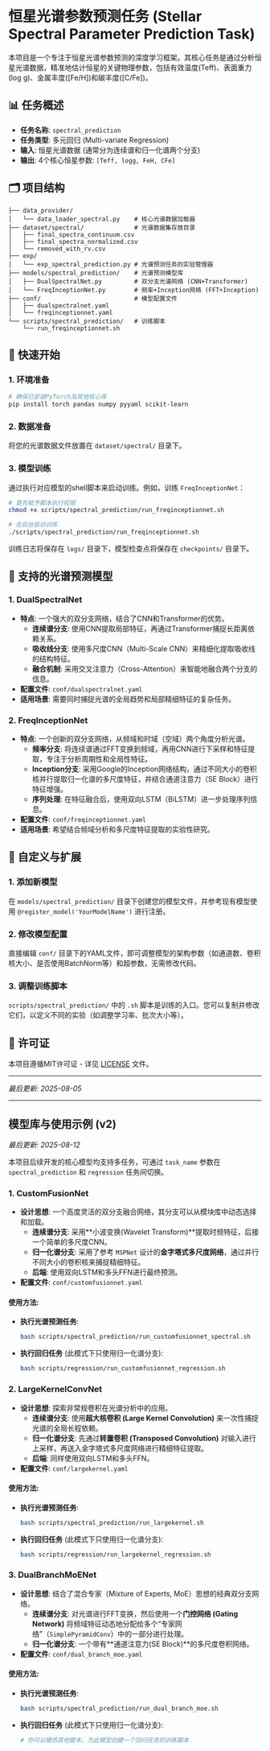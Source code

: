 
# 恒星光谱参数预测任务 (Stellar Spectral Parameter Prediction Task)

本项目是一个专注于恒星光谱参数预测的深度学习框架。其核心任务是通过分析恒星光谱数据，精准地估计恒星的关键物理参数，包括有效温度(Teff)、表面重力(log g)、金属丰度([Fe/H])和碳丰度([C/Fe])。

## 📊 任务概述

- **任务名称**: `spectral_prediction`
- **任务类型**: 多元回归 (Multi-variate Regression)
- **输入**: 恒星光谱数据 (通常分为连续谱和归一化谱两个分支)
- **输出**: 4个核心恒星参数: `[Teff, logg, FeH, CFe]`

## 🗂️ 项目结构

```
├── data_provider/
│   └── data_loader_spectral.py    # 核心光谱数据加载器
├── dataset/spectral/              # 光谱数据集存放目录
│   ├── final_spectra_continuum.csv
│   ├── final_spectra_normalized.csv
│   └── removed_with_rv.csv
├── exp/
│   └── exp_spectral_prediction.py # 光谱预测任务的实验管理器
├── models/spectral_prediction/    # 光谱预测模型库
│   ├── DualSpectralNet.py         # 双分支光谱网络 (CNN+Transformer)
│   └── FreqInceptionNet.py        # 频率+Inception网络 (FFT+Inception)
├── conf/                          # 模型配置文件
│   ├── dualspectralnet.yaml
│   └── freqinceptionnet.yaml
└── scripts/spectral_prediction/   # 训练脚本
    └── run_freqinceptionnet.sh
```

## 🚀 快速开始

### 1. 环境准备
```bash
# 确保已安装PyTorch及其他核心库
pip install torch pandas numpy pyyaml scikit-learn
```

### 2. 数据准备
将您的光谱数据文件放置在 `dataset/spectral/` 目录下。

### 3. 模型训练
通过执行对应模型的shell脚本来启动训练。例如，训练 `FreqInceptionNet`：

```bash
# 首先赋予脚本执行权限
chmod +x scripts/spectral_prediction/run_freqinceptionnet.sh

# 在后台启动训练
./scripts/spectral_prediction/run_freqinceptionnet.sh
```
训练日志将保存在 `logs/` 目录下，模型检查点将保存在 `checkpoints/` 目录下。

## 🧠 支持的光谱预测模型

### 1. DualSpectralNet
- **特点**: 一个强大的双分支网络，结合了CNN和Transformer的优势。
  - **连续谱分支**: 使用CNN提取局部特征，再通过Transformer捕捉长距离依赖关系。
  - **吸收线分支**: 使用多尺度CNN（Multi-Scale CNN）来精细化提取吸收线的结构特征。
  - **融合机制**: 采用交叉注意力（Cross-Attention）来智能地融合两个分支的信息。
- **配置文件**: `conf/dualspectralnet.yaml`
- **适用场景**: 需要同时捕捉光谱的全局趋势和局部精细特征的复杂任务。

### 2. FreqInceptionNet
- **特点**: 一个创新的双分支网络，从频域和时域（空域）两个角度分析光谱。
  - **频率分支**: 将连续谱通过FFT变换到频域，再用CNN进行下采样和特征提取，专注于分析周期性和全局性特征。
  - **Inception分支**: 采用Google的Inception网络结构，通过不同大小的卷积核并行提取归一化谱的多尺度特征，并结合通道注意力（SE Block）进行特征增强。
  - **序列处理**: 在特征融合后，使用双向LSTM（BiLSTM）进一步处理序列信息。
- **配置文件**: `conf/freqinceptionnet.yaml`
- **适用场景**: 希望结合频域分析和多尺度特征提取的实验性研究。

## 🔧 自定义与扩展

### 1. 添加新模型
在 `models/spectral_prediction/` 目录下创建您的模型文件，并参考现有模型使用 `@register_model('YourModelName')` 进行注册。

### 2. 修改模型配置
直接编辑 `conf/` 目录下的YAML文件，即可调整模型的架构参数（如通道数、卷积核大小、是否使用BatchNorm等）和超参数，无需修改代码。

### 3. 调整训练脚本
`scripts/spectral_prediction/` 中的 `.sh` 脚本是训练的入口。您可以复制并修改它们，以定义不同的实验（如调整学习率、批次大小等）。

## 📄 许可证

本项目遵循MIT许可证 - 详见 [LICENSE](LICENSE) 文件。

---
*最后更新: 2025-08-05*

---

## 模型库与使用示例 (v2)

*最后更新: 2025-08-12*

本项目后续开发的核心模型均支持多任务，可通过 `task_name` 参数在 `spectral_prediction` 和 `regression` 任务间切换。

### 1. CustomFusionNet

- **设计思想**: 一个高度灵活的双分支融合网络，其分支可以从模块库中动态选择和加载。
  - **连续谱分支**: 采用**小波变换(Wavelet Transform)**提取时频特征，后接一个简单的多尺度CNN。
  - **归一化谱分支**: 采用了参考 `MSPNet` 设计的**金字塔式多尺度网络**，通过并行不同大小的卷积核来捕捉精细特征。
  - **后端**: 使用双向LSTM和多头FFN进行最终预测。
- **配置文件**: `conf/customfusionnet.yaml`

#### 使用方法:

- **执行光谱预测任务**: 
  ```bash
  bash scripts/spectral_prediction/run_customfusionnet_spectral.sh
  ```
- **执行回归任务** (此模式下只使用归一化谱分支):
  ```bash
  bash scripts/regression/run_customfusionnet_regression.sh
  ```

### 2. LargeKernelConvNet

- **设计思想**: 探索非常规卷积在光谱分析中的应用。
  - **连续谱分支**: 使用**超大核卷积 (Large Kernel Convolution)** 来一次性捕捉光谱的全局长程依赖。
  - **归一化谱分支**: 先通过**转置卷积 (Transposed Convolution)** 对输入进行上采样，再送入金字塔式多尺度网络进行精细特征提取。
  - **后端**: 同样使用双向LSTM和多头FFN。
- **配置文件**: `conf/largekernel.yaml`

#### 使用方法:

- **执行光谱预测任务**:
  ```bash
  bash scripts/spectral_prediction/run_largekernel.sh
  ```
- **执行回归任务** (此模式下只使用归一化谱分支):
  ```bash
  bash scripts/regression/run_largekernel_regression.sh
  ```

### 3. DualBranchMoENet

- **设计思想**: 结合了混合专家（Mixture of Experts, MoE）思想的经典双分支网络。
  - **连续谱分支**: 对光谱进行FFT变换，然后使用一个**门控网络 (Gating Network)** 将频域特征动态地分配给多个“专家网络”（`SimplePyramidConv`）中的一部分进行处理。
  - **归一化谱分支**: 一个带有**通道注意力(SE Block)**的多尺度卷积网络。
- **配置文件**: `conf/dual_branch_moe.yaml`

#### 使用方法:

- **执行光谱预测任务**:
  ```bash
  bash scripts/spectral_prediction/run_dual_branch_moe.sh
  ```
- **执行回归任务** (此模式下只使用归一化谱分支):
  ```bash
  # 你可以模仿其他脚本，为此模型创建一个回归任务的训练脚本
  ```
